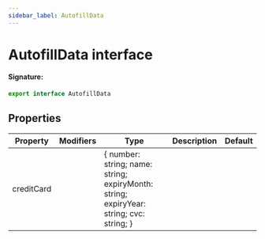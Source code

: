 ```yaml
---
sidebar_label: AutofillData
---
```


# AutofillData interface

#### Signature:

```typescript
export interface AutofillData
```

## Properties

| Property   | Modifiers | Type                                                                                              | Description | Default |
| ---------- | --------- | ------------------------------------------------------------------------------------------------- | ----------- | ------- |
| creditCard |           | &#123; number: string; name: string; expiryMonth: string; expiryYear: string; cvc: string; &#125; |             |         |
